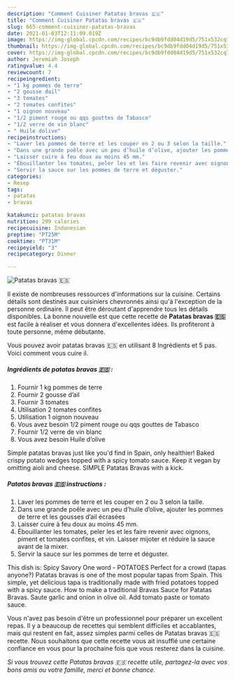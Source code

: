 ```yaml
---
description: "Comment Cuisiner Patatas bravas 🇪🇸"
title: "Comment Cuisiner Patatas bravas 🇪🇸"
slug: 665-comment-cuisiner-patatas-bravas
date: 2021-01-03T12:11:09.019Z
image: https://img-global.cpcdn.com/recipes/bc9db9fdd04d19d5/751x532cq70/patatas-bravas-🇪🇸-photo-principale-de-la-recette.jpg
thumbnail: https://img-global.cpcdn.com/recipes/bc9db9fdd04d19d5/751x532cq70/patatas-bravas-🇪🇸-photo-principale-de-la-recette.jpg
cover: https://img-global.cpcdn.com/recipes/bc9db9fdd04d19d5/751x532cq70/patatas-bravas-🇪🇸-photo-principale-de-la-recette.jpg
author: Jeremiah Joseph
ratingvalue: 4.4
reviewcount: 7
recipeingredient:
- "1 kg pommes de terre"
- "2 gousse dail"
- "3 tomates"
- "2 tomates confites"
- "1 oignon nouveau"
- "1/2 piment rouge ou qqs gouttes de Tabasco"
- "1/2 verre de vin blanc"
- " Huile dolive"
recipeinstructions:
- "Laver les pommes de terre et les couper en 2 ou 3 selon la taille."
- "Dans une grande poêle avec un peu d’huile d’olive, ajouter les pommes de terre et les gousses d’ail écrasées"
- "Laisser cuire à feu doux au moins 45 mm."
- "Ébouillanter les tomates, peler les et les faire revenir avec oignons, piment et tomates confites, et vin. Laisser mijoter et réduire la sauce avant de la mixer."
- "Servir la sauce sur les pommes de terre et déguster."
categories:
- Resep
tags:
- patatas
- bravas

katakunci: patatas bravas 
nutrition: 299 calories
recipecuisine: Indonesian
preptime: "PT25M"
cooktime: "PT31M"
recipeyield: "3"
recipecategory: Dinner

---
```



![Patatas bravas 🇪🇸](https://img-global.cpcdn.com/recipes/bc9db9fdd04d19d5/751x532cq70/patatas-bravas-🇪🇸-photo-principale-de-la-recette.jpg)

Il existe de nombreuses ressources d'informations sur la cuisine. Certains détails sont destinés aux cuisiniers chevronnés ainsi qu'à l'exception de la personne ordinaire. Il peut être déroutant d'apprendre tous les détails disponibles. La bonne nouvelle est que cette recette de <strong> Patatas bravas 🇪🇸 </strong> est facile à réaliser et vous donnera d'excellentes idées. Ils profiteront à toute personne, même débutante.

<!--inarticleads1-->

Vous pouvez avoir patatas bravas 🇪🇸 en utilisant 8 Ingrédients et 5 pas. Voici comment vous cuire il.

##### Ingrédients de patatas bravas 🇪🇸 :

1. Fournir 1 kg pommes de terre
1. Fournir 2 gousse d’ail
1. Fournir 3 tomates
1. Utilisation 2 tomates confites
1. Utilisation 1 oignon nouveau
1. Vous avez besoin 1/2 piment rouge ou qqs gouttes de Tabasco
1. Fournir 1/2 verre de vin blanc
1. Vous avez besoin  Huile d’olive


Simple patatas bravas just like you&#39;d find in Spain, only healthier! Baked crispy potato wedges topped with a spicy tomato sauce. Keep it vegan by omitting aioli and cheese. SIMPLE Patatas Bravas with a kick. 

<!--inarticleads2-->

##### Patatas bravas 🇪🇸 instructions :

1. Laver les pommes de terre et les couper en 2 ou 3 selon la taille.
1. Dans une grande poêle avec un peu d’huile d’olive, ajouter les pommes de terre et les gousses d’ail écrasées
1. Laisser cuire à feu doux au moins 45 mm.
1. Ébouillanter les tomates, peler les et les faire revenir avec oignons, piment et tomates confites, et vin. Laisser mijoter et réduire la sauce avant de la mixer.
1. Servir la sauce sur les pommes de terre et déguster.


This dish is: Spicy Savory One word - POTATOES Perfect for a crowd (tapas anyone?) Patatas bravas is one of the most popular tapas from Spain. This simple, yet delicious tapa is traditionally made with fried potatoes topped with a spicy sauce. How to make a traditional Bravas Sauce for Patatas Bravas. Saute garlic and onion in olive oil. Add tomato paste or tomato sauce. 

<!--inarticleads1-->

<p>
Vous n'avez pas besoin d'être un professionnel pour préparer un excellent repas. Il y a beaucoup de recettes qui semblent difficiles et accablantes, mais qui restent en fait, assez simples parmi celles de Patatas bravas 🇪🇸 recette. Nous souhaitons que cette recette vous ait insufflé une certaine confiance en vous pour la prochaine fois que vous resterez dans la cuisine.
</p>

<p>
<i>Si vous trouvez cette Patatas bravas 🇪🇸 recette utile, partagez-la avec vos bons amis ou votre famille, merci et bonne chance.</i>
</p>
